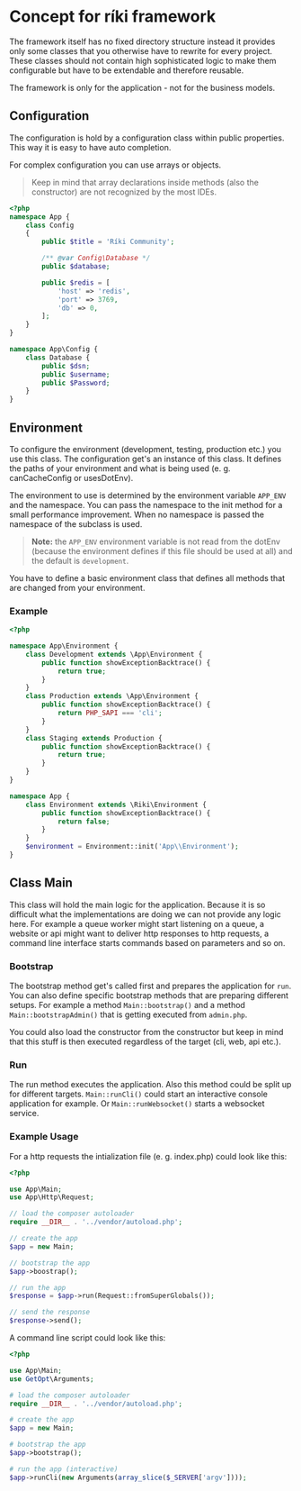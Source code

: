 # Concept for ríki framework

The framework itself has no fixed directory structure instead it provides only some classes that you otherwise have to
rewrite for every project. These classes should not contain high sophisticated logic to make them configurable but have
to be extendable and therefore reusable.

The framework is only for the application - not for the business models.

## Configuration

The configuration is hold by a configuration class within public properties. This way it is easy to have auto
completion.

For complex configuration you can use arrays or objects.

> Keep in mind that array declarations inside methods (also the constructor) are not recognized by the most IDEs.

```php
<?php
namespace App {
    class Config
    {
        public $title = 'Ríki Community';

        /** @var Config\Database */
        public $database;

        public $redis = [
            'host' => 'redis',
            'port' => 3769,
            'db' => 0,
        ];
    }
}

namespace App\Config {
    class Database {
        public $dsn;
        public $username;
        public $Password;
    }
}
```

## Environment

To configure the environment (development, testing, production etc.) you use this class. The configuration get's an
instance of this class. It defines the paths of your environment and what is being used (e. g. canCacheConfig or
usesDotEnv).

The environment to use is determined by the environment variable `APP_ENV` and the namespace. You can pass the namespace
to the init method for a small performance improvement. When no namespace is passed the namespace of the subclass is
used.

> **Note:** the `APP_ENV` environment variable is not read from the dotEnv (because the environment defines if this file
should be used at all) and the default is `development`.

You have to define a basic environment class that defines all methods that are changed from your environment.

### Example

```php
<?php

namespace App\Environment {
    class Development extends \App\Environment {
        public function showExceptionBacktrace() {
            return true;
        }
    }
    class Production extends \App\Environment {
        public function showExceptionBacktrace() {
            return PHP_SAPI === 'cli';
        }
    }
    class Staging extends Production {
        public function showExceptionBacktrace() {
            return true;
        }
    }
}

namespace App {
    class Environment extends \Riki\Environment {
        public function showExceptionBacktrace() {
            return false;
        }
    }
    $environment = Environment::init('App\\Environment');
}
```


## Class Main

This class will hold the main logic for the application. Because it is so difficult what the implementations are doing
we can not provide any logic here. For example a queue worker might start listening on a queue, a website or api might
want to deliver http responses to http requests, a command line interface starts commands based on parameters and so
on.

### Bootstrap

The bootstrap method get's called first and prepares the application for `run`. You can also define specific bootstrap
methods that are preparing different setups. For example a method `Main::bootstrap()` and a method
`Main::bootstrapAdmin()` that is getting executed from `admin.php`.

You could also load the constructor from the constructor but keep in mind that this stuff is then executed regardless of
the target (cli, web, api etc.).

### Run

The run method executes the application. Also this method could be split up for different targets. `Main::runCli()`
could start an interactive console application for example. Or `Main::runWebsocket()` starts a websocket service.

### Example Usage

For a http requests the intialization file (e. g. index.php) could look like this:

```php
<?php

use App\Main;
use App\Http\Request;

// load the composer autoloader
require __DIR__ . '../vendor/autoload.php';

// create the app
$app = new Main;

// bootstrap the app
$app->boostrap();

// run the app
$response = $app->run(Request::fromSuperGlobals());

// send the response
$response->send();
```

A command line script could look like this:

```php
<?php

use App\Main;
use GetOpt\Arguments;

# load the composer autoloader
require __DIR__ . '../vendor/autoload.php';

# create the app
$app = new Main;

# bootstrap the app
$app->bootstrap();

# run the app (interactive)
$app->runCli(new Arguments(array_slice($_SERVER['argv'])));
```
